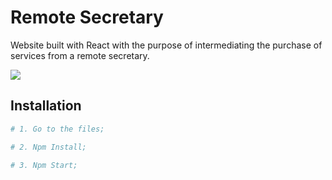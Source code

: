 # Remote Secretary

Website built with React with the purpose of intermediating the purchase of services from a remote secretary.   

<img src="https://i.imgur.com/Z5LgJZX.png">

## Installation

```sh
# 1. Go to the files;

# 2. Npm Install;

# 3. Npm Start;
```
